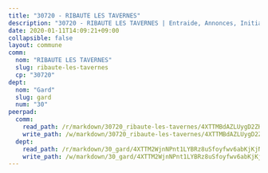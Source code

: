 ```yaml
---
title: "30720 - RIBAUTE LES TAVERNES"
description: "30720 - RIBAUTE LES TAVERNES | Entraide, Annonces, Initiatives"
date: 2020-01-11T14:09:21+09:00
collapsible: false
layout: commune
comm:
  nom: "RIBAUTE LES TAVERNES"
  slug: ribaute-les-tavernes
  cp: "30720"
dept:
  nom: "Gard"
  slug: gard
  num: "30"
peerpad:
  comm:
    read_path: /r/markdown/30720_ribaute-les-tavernes/4XTTMBdAZLUygD2ZHNnBNAXVrtX6xSDGz12tX1vwac65FAcBo
    write_path: /w/markdown/30720_ribaute-les-tavernes/4XTTMBdAZLUygD2ZHNnBNAXVrtX6xSDGz12tX1vwac65FAcBo-K3TgUrkJrftutBs83mYnxSSFLqv8eo7ZdoSkmsu7kmFUc2JK5XmzE7xeUuBdrjkbqPYo4tJ7qaHqNTj5ZKZMj7NQfzQwg5sKzZRTSRN2nmfeExy5A7YZgzXgiz6USf3SB6QcnMYy
  dept:
    read_path: /r/markdown/30_gard/4XTTM2WjnNPnt1LYBRz8uSfoyfwv6abKjKjNdBGxuvymmgvkj
    write_path: /w/markdown/30_gard/4XTTM2WjnNPnt1LYBRz8uSfoyfwv6abKjKjNdBGxuvymmgvkj-K3TgUpCvFefN2LRJ7huXqVovWWqmjJgEMWkVs9s4fhfrGjyZZK9z4gxyddycCKs6S9BWFUcJqqZYCKuxj79SWNiGiob7Xchr25rMmkVQhAFrAwBxAqY3T99GTsQfKxLrXrnx3pGK
---
```



